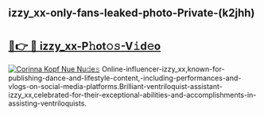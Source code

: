 ## izzy_xx-only-fans​-leaked-photo​-Private-(k2jhh)


# <h2><a href="https://mediaupload.pro?title=izzy_xx&ref=git">🔗👉 🔴 izzy_xx-P𝚑ot𝚘𝚜-V𝚒d𝚎o</a></h2>

[![Corinna Kopf Nue Nu𝚍e𝚜](https://i.imgur.com/0qMVB7G.gif)](https://mediaupload.pro?title=izzy_xx&ref=git)
Online-influencer-izzy_xx,known-for-publishing-dance-and-lifestyle-content,-including-performances-and-vlogs-on-social-media-platforms.Brilliant-ventriloquist-assistant-izzy_xx,celebrated-for-their-exceptional-abilities-and-accomplishments-in-assisting-ventriloquists.  